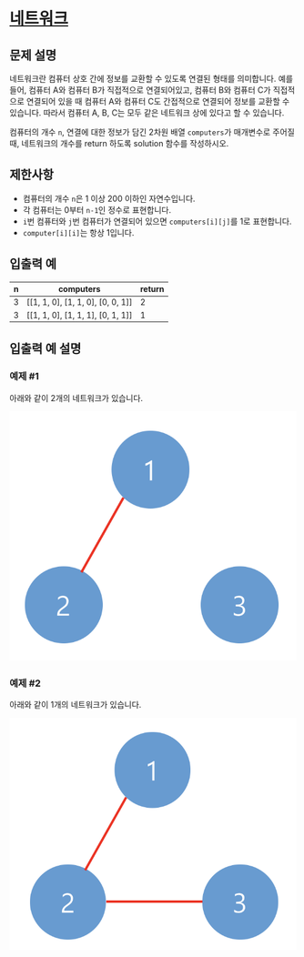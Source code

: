 # [네트워크](https://school.programmers.co.kr/learn/courses/30/lessons/43162)

## 문제 설명

네트워크란 컴퓨터 상호 간에 정보를 교환할 수 있도록 연결된 형태를 의미합니다. 예를 들어, 컴퓨터 A와 컴퓨터 B가 직접적으로 연결되어있고, 컴퓨터 B와 컴퓨터 C가 직접적으로 연결되어 있을 때 컴퓨터 A와 컴퓨터 C도 간접적으로 연결되어 정보를 교환할 수 있습니다. 따라서 컴퓨터 A, B, C는 모두 같은 네트워크 상에 있다고 할 수 있습니다.

컴퓨터의 개수 `n`, 연결에 대한 정보가 담긴 2차원 배열 `computers`가 매개변수로 주어질 때, 네트워크의 개수를 return 하도록 solution 함수를 작성하시오.

## 제한사항

- 컴퓨터의 개수 `n`은 1 이상 200 이하인 자연수입니다.
- 각 컴퓨터는 0부터 `n-1`인 정수로 표현합니다.
- `i`번 컴퓨터와 `j`번 컴퓨터가 연결되어 있으면 `computers[i][j]`를 1로 표현합니다.
- `computer[i][i]`는 항상 1입니다.

## 입출력 예

| n   | computers                         | return |
| --- | --------------------------------- | ------ |
| 3   | [[1, 1, 0], [1, 1, 0], [0, 0, 1]] | 2      |
| 3   | [[1, 1, 0], [1, 1, 1], [0, 1, 1]] | 1      |

## 입출력 예 설명

### 예제 #1

아래와 같이 2개의 네트워크가 있습니다.

![image0.png](./image0.png)

### 예제 #2

아래와 같이 1개의 네트워크가 있습니다.

![image1.png](./image1.png)
